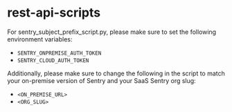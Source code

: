 # rest-api-scripts

For sentry_subject_prefix_script.py, please make sure to set the following environment variables: 

- `SENTRY_ONPREMISE_AUTH_TOKEN`
- `SENTRY_CLOUD_AUTH_TOKEN`  

Additionally, please make sure to change the following in the script to match your on-premise version of Sentry and your SaaS Sentry org slug: 

- `<ON_PREMISE_URL>`
- `<ORG_SLUG>`
